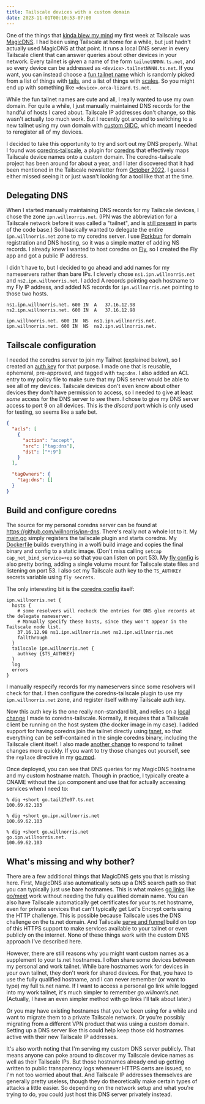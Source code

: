 ```yaml
---
title: Tailscale devices with a custom domain
date: 2023-11-01T00:10:53-07:00
---
```


One of the things that [kinda blew my mind] my first week at Tailscale was [MagicDNS].
I had been using Tailscale at home for a while, but just hadn't actually used MagicDNS at that point.
It runs a local DNS server in every Tailscale client that can answer queries about other devices in your network.
Every tailnet is given a name of the form `tailnetNNNN.ts.net`,
and so every device can be addressed as `<device>.tailnetNNNN.ts.net`.
If you want, you can instead choose a [fun tailnet name] which is randomly picked
from a list of things with [tails], and a list of things with [scales].
So you might end up with something like `<device>.orca-lizard.ts.net`.

While the fun tailnet names are cute and all, I really wanted to use my own domain.
For quite a while, I just manually maintained DNS records for the handful of hosts I cared about.
Tailscale IP addresses don't change, so this wasn't actually too much work.
But I recently got around to switching to a new tailnet using my own domain with [custom OIDC],
which meant I needed to reregister all of my devices.

I decided to take this opportunity to try and sort out my DNS properly.
What I found was [coredns-tailscale], a plugin for [coredns]
that effectively maps Tailscale device names onto a custom domain.
The coredns-tailscale project has been around for about a year,
and I later discovered that it had been mentioned in the Tailscale newsletter from [October 2022].
I guess I either missed seeing it or just wasn't looking for a tool like that at the time.

[kinda blew my mind]: /tweets/1532881581475368960
[MagicDNS]: https://tailscale.com/kb/1081/magicdns/
[fun tailnet name]: https://tailscale.com/kb/1217/tailnet-name/
[tails]: https://github.com/tailscale/tailscale/blob/main/words/tails.txt
[scales]: https://github.com/tailscale/tailscale/blob/main/words/scales.txt
[custom OIDC]: https://tailscale.com/kb/1240/sso-custom-oidc/
[coredns-tailscale]: https://github.com/damomurf/coredns-tailscale
[coredns]: https://github.com/coredns/coredns
[October 2022]: https://tailscale.com/blog/2022-10-newsletter/

## Delegating DNS

When I started manually maintaining DNS records for my Tailscale devices,
I chose the zone `ipn.willnorris.net`.
(IPN was the abbreviation for a Tailscale network before it was called a "tailnet",
and is [still present] in parts of the code base.)
So I basically wanted to delegate the entire `ipn.willnorris.net` zone to my coredns server.
I use [Porkbun] for domain registration and DNS hosting, so it was a simple matter of adding NS records.
I already knew I wanted to host coredns on [Fly], so I created the Fly app and got a public IP address.

I didn't have to, but I decided to go ahead and add names for my nameservers rather than bare IPs.
I cleverly chose `ns1.ipn.willnorris.net` and `ns2.ipn.willnorris.net`.
I added A records pointing each hostname to my Fly IP address, and
added NS records for `ipn.willnorris.net` pointing to those two hosts.

```
ns1.ipn.willnorris.net.	600	IN	A	37.16.12.98
ns2.ipn.willnorris.net.	600	IN	A	37.16.12.98

ipn.willnorris.net.	600	IN	NS	ns1.ipn.willnorris.net.
ipn.willnorris.net.	600	IN	NS	ns2.ipn.willnorris.net.
```

[still present]: https://pkg.go.dev/tailscale.com/ipn
[Porkbun]: https://porkbun.com/
[Fly]: https://fly.io/

## Tailscale configuration

I needed the coredns server to join my Tailnet (explained below),
so I created an [auth key] for that purpose.
I made one that is reusable, ephemeral, pre-approved, and tagged with `tag:dns`.
I also added an ACL entry to my policy file to make sure that my DNS server would be able to see all of my devices.
Tailscale devices don't even know about other devices they don't have permission to access,
so I needed to give at least _some_ access for the DNS server to see them.
I chose to give my DNS server access to port 9 on all devices.
This is the _discard_ port which is only used for testing, so seems like a safe bet.

```json
{
  "acls": [
    {
      "action": "accept",
      "src": ["tag:dns"],
      "dst": ["*:9"]
    }
  ],

  "tagOwners": {
    "tag:dns": []
  }
}
```

[auth key]: https://tailscale.com/kb/1085/auth-keys/

## Build and configure coredns

The source for my personal coredns server can be found at <https://github.com/willnorris/ipn-dns>.
There's really not a whole lot to it.
My [main.go] simply registers the tailscale plugin and starts coredns.
My [Dockerfile] builds everything in a wolfi build image and copies the final binary and config to a static image.
(Don't miss calling `setcap cap_net_bind_service=+ep` so that you can listen on port 53).
My [fly config] is also pretty boring, adding a single volume mount for Tailscale state files and listening on port 53.
I also set my Tailscale auth key to the `TS_AUTHKEY` secrets variable using `fly secrets`.

The only interesting bit is the [coredns config] itself:

```caddyfile
ipn.willnorris.net {
  hosts {
    # some resolvers will recheck the entries for DNS glue records at the delegate nameserver.
    # Manually specify these hosts, since they won't appear in the Tailscale node list.
    37.16.12.98 ns1.ipn.willnorris.net ns2.ipn.willnorris.net
    fallthrough
  }
  tailscale ipn.willnorris.net {
    authkey {$TS_AUTHKEY}
  }
  log
  errors
}
```

I manually respecify records for my nameservers since some resolvers will check for that.
I then configure the coredns-tailscale plugin to use my `ipn.willnorris.net` zone,
and register itself with my Tailscale auth key.

Now this auth key is the one really non-standard bit, and relies on a [local change] I made to coredns-tailscale.
Normally, it requires that a Tailscale client be running on the host system (the docker image in my case).
I added support for having coredns join the tailnet directly using [tsnet],
so that everything can be self-contained in the single coredns binary, including the Tailscale client itself.
I also made [another change] to respond to tailnet changes more quickly.
If you want to try those changes out yourself, see the `replace` directive in my [go.mod].

Once deployed, you can see that DNS queries for my MagicDNS hostname and my custom hostname match.
Though in practice, I typically create a CNAME without the `ipn` component
and use that for actually accessing services when I need to:

```
% dig +short go.tail27e07.ts.net
100.69.62.103

% dig +short go.ipn.willnorris.net
100.69.62.103

% dig +short go.willnorris.net
go.ipn.willnorris.net.
100.69.62.103
```

[main.go]: https://github.com/willnorris/ipn-dns/blob/main/main.go
[Dockerfile]: https://github.com/willnorris/ipn-dns/blob/main/Dockerfile
[fly config]: https://github.com/willnorris/ipn-dns/blob/main/fly.toml
[coredns config]: https://github.com/willnorris/ipn-dns/blob/main/Corefile
[local change]: https://github.com/damomurf/coredns-tailscale/pull/54
[tsnet]: https://tailscale.com/blog/tsnet-virtual-private-services/
[another change]: https://github.com/damomurf/coredns-tailscale/pull/53
[go.mod]: https://github.com/willnorris/ipn-dns/blob/main/go.mod

## What's missing and why bother?

There are a few additional things that MagicDNS gets you that is missing here.
First, MagicDNS also automatically sets up a DNS search path so that you can typically just use bare hostnames.
This is what makes [go links] like [go/meet](http://go/meet) work without needing the fully qualified domain name.
You can also have Tailscale automatically get certificates for your ts.net hostname,
even for private services that can't typically get Let's Encrypt certs using the HTTP challenge.
This is possible because Tailscale uses the DNS challenge on the ts.net domain.
And Tailscale [serve and funnel] build on top of this HTTPS support
to make services available to your tailnet or even publicly on the internet.
None of these things work with the custom DNS approach I've described here.

However, there are still reasons why you might want custom names as a supplement to your ts.net hostnames.
I often share some devices between my personal and work tailnet.
While bare hostnames work for devices in your own tailnet, they don't work for shared devices.
For that, you have to use the fully qualified hostname,
and I can never remember (or want to type) my full ts.net name.
If I want to access a personal go link while logged into my work tailnet,
it's much simpler to remember _go.willnorris.net_.
(Actually, I have an even simpler method with go links I'll talk about later.)

Or you may have existing hostnames that you've been using for a while and want to migrate them to a private Tailscale network.
Or you're possibly migrating from a different VPN product that was using a custom domain.
Setting up a DNS server like this could help keep those old hostnames active with their new Tailscale IP addresses.

It's also worth noting that I'm serving my custom DNS server publicly.
That means anyone can poke around to discover my Tailscale device names as well as their Tailscale IPs.
But those hostnames already end up getting written to public transparency logs whenever HTTPS certs are issued,
so I'm not too worried about that.
And Tailscale IP addresses themselves are generally pretty useless,
though they do theoretically make certain types of attacks a little easier.
So depending on the network setup and what you're trying to do,
you could just host this DNS server privately instead.

[go links]: https://tailscale.com/blog/golink
[serve and funnel]: https://tailscale.com/blog/reintroducing-serve-funnel/
